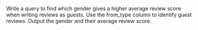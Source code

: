Write a query to find which gender gives a higher average review score when writing reviews as guests. Use the from_type column to identify guest reviews. 
Output the gender and their average review score.